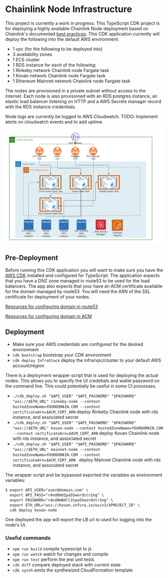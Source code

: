 # Chainlink Node Infrastructure 

This project is currently a work in progress. This TypeScript CDK project is for
deploying a highly available Chainlink Node deployment based on Chainlink's documented [best practices](https://docs.chain.link/docs/best-security-practices).
This CDK application currently will deploy the following into the default AWS environment:
- 1 vpc (for the following to be deployed into)
- 3 availability zones
- 1 ECS cluster 
- 1 RDS instance for each of the following:
- 1 Rinkeby network Chainlink node Fargate task 
- 1 Kovan network Chainlink node Fargate task 
- 1 Ethereum Mainnet network Chainlink node Fargate task 

The nodes are provisioned in a private subnet without access to the internet. Each node is also provisioned with an RDS postgres instance, an elastic load balancer listening on HTTP and a AWS Secrets manager record with the RDS instance credentials. 

Node logs are currently be logged to AWS Cloudwatch. TODO: Implement alerts on cloudwatch events and to add uptime 

<img src="chainlink-infra-diagram.png">

## Pre-Deployment
Before running this CDK application you will want to make sure you have the [AWS CDK](https://docs.aws.amazon.com/cdk/latest/guide/work-with.html#work-with-prerequisites) installed and configured for TypeScript. 
The application expects that you have a DNZ zone managed in route53 to be used for the load balancers. The app also expects that your have an ACM certificate available for the domain managed by route53. 
You will need the ARN of the SSL certificate for deployment of your nodes.

[Resources for configuring domain in route53](https://docs.aws.amazon.com/Route53/latest/DeveloperGuide/migrate-dns-domain-in-use.html)

[Resources for configuring domain in ACM](https://docs.aws.amazon.com/acm/latest/userguide/gs-acm-request-public.html) 

## Deployment 
* Make sure your AWS credentials are configured for the desired environment
 * `cdk bootstrap`   bootstrap your CDK environment 
 * `cdk deploy InfraStack`  deploy the infra/vpc/cluster to your default AWS account/region
 
There is a deployment wrapper script that is used for deploying the actual nodes. This allows you to specify the UI credetials and wallet password on the command line. This could potentially be useful in some CI processes. 
 
 * `./cdk_deploy.sh "$API_USER" "$API_PASSWORD" "$PASSWORD" "wss://$ETH_URL" rinkeby-node --context hostedZoneName=YOURDOMAIN.COM --context certificateArn=$ACM_CERT_ARN` deploy Rinkeby Chainlink node with rds instance, and associated secret
 * `./cdk_deploy.sh "$API_USER" "$API_PASSWORD" "$PASSWORD" "wss://$ETH_URL" kovan-node --context hostedZoneName=YOURDOMAIN.COM --context certificateArn=$ACM_CERT_ARN` deploy Kovan Chainlink node with rds instance, and associated secret
 * `./cdk_deploy.sh "$API_USER" "$API_PASSWORD" "$PASSWORD" "wss://$ETH_URL" mainnet-node --context hostedZoneName=YOURDOMAIN.COM --context certificateArn=$ACM_CERT_ARN ` deploy Mainnet Chainlink node with rds instance, and associated secret

The wrapper script and be bypassed exported the variables as environment variables:
```
$ export API_USER="user@domain.com" \
  export API_PASS="r4nd0mUIpa55wordstr1ng" \
  export PASSWORD="r4nd0mW4ll3tpa55wordstr1ng" \
  export ETH_URL="wss://kovan.infura.io/ws/v3/$PROJECT_ID" \
  cdk deploy kovan-node
```

One deployed the app will export the LB url to used for logging into the node's UI. 


### Useful commands
 * `npm run build`   compile typescript to js
 * `npm run watch`   watch for changes and compile
 * `npm run test`    perform the jest unit tests
 * `cdk diff`        compare deployed stack with current state
 * `cdk synth`       emits the synthesized CloudFormation template
